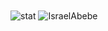 

<img align="center" src="https://github-readme-stats.vercel.app/api?username=IsraelAbebe&show_icons=true&theme=transparent&hide_title=true&hide_rank=true" alt="stat" />
<img align="center" src="https://komarev.com/ghpvc/?username=IsraelAbebe" alt="IsraelAbebe" />


<!--   GitHub stats graph -->
<!-- ### 📈 GitHub Activity Graph: -->
<!-- ![Asmit's GitHub activity graph](https://activity-graph.herokuapp.com/graph?username=IsraelAbebe&hide_border=true&theme=redical) -->

<!-- <hr> -->
<!-- 
![BEPb's github stats](https://github-readme-stats.vercel.app/api?username=IsraelAbebe&show_icons=true&theme=radical&include_all_commits=true) | ![Quiec's github stats](https://github-readme-stats.vercel.app/api/top-langs/?username=IsraelAbebe&theme=radical&layout=compact)

 -->
<!--
**IsraelAbebe/IsraelAbebe** is a ✨ _special_ ✨ repository because its `README.md` (this file) appears on your GitHub profile.

Here are some ideas to get you started:

- 🔭 I’m currently working on ...
- 🌱 I’m currently learning ...
- 👯 I’m looking to collaborate on ...
- 🤔 I’m looking for help with ...
- 💬 Ask me about ...
- 📫 How to reach me: ...
- 😄 Pronouns: ...
- ⚡ Fun fact: ...
-->
